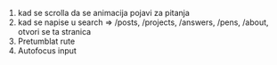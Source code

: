 1. kad se scrolla da se animacija pojavi za pitanja
2. kad se napise u search => /posts, /projects, /answers, /pens, /about, otvori se ta stranica
3. Pretumblat rute
4. Autofocus input
